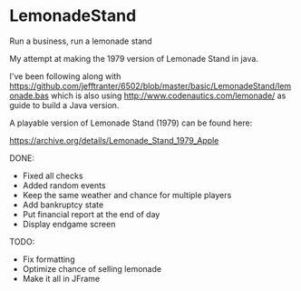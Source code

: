 # LemonadeStand
Run a business, run a lemonade stand

My attempt at making the 1979 version of Lemonade Stand in java.

I've been following along with
https://github.com/jefftranter/6502/blob/master/basic/LemonadeStand/lemonade.bas
which is also using
http://www.codenautics.com/lemonade/
as guide to build a Java version.

A playable version of Lemonade Stand (1979) can be found here:

https://archive.org/details/Lemonade_Stand_1979_Apple


DONE:
* Fixed all checks
* Added random events
* Keep the same weather and chance for multiple players
* Add bankruptcy state
* Put financial report at the end of day
* Display endgame screen

TODO:
* Fix formatting
* Optimize chance of selling lemonade
* Make it all in JFrame
